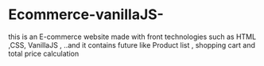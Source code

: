 # Ecommerce-vanillaJS-
this is an E-commerce  website made with front technologies such as HTML ,CSS, VanillaJS , ..and it contains future like Product list , shopping cart and total price calculation
